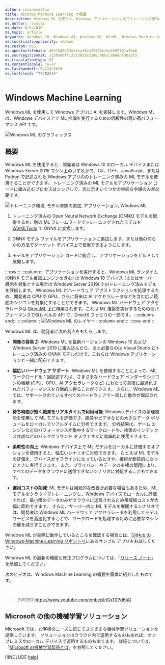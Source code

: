 ```yaml
---
author: rosanevallim
title: Windows Machine Learning の概要
description: Windows ML を使うと、Windows アプリケーション内でトレーニング済みの機械学習モデルを利用できます。
ms.author: rovalli
ms.date: 6/5/2019
ms.topic: article
keywords: Windows 10, Windows AI, Windows ML, WinML, Windows Machine Learning
ms.localizationpriority: medium
ms.custom: RS5
ms.openlocfilehash: 4837648d23a21ea15ea27493ccba5307f81af0a0
ms.sourcegitcommit: 2139506ff12b7205283288c4bbac866ddfa812f3
ms.translationtype: HT
ms.contentlocale: ja-JP
ms.lasthandoff: 04/24/2020
ms.locfileid: "74782634"
---
```

# <a name="windows-machine-learning"></a>Windows Machine Learning

Windows ML を使用して Windows アプリに AI を実装します。Windows ML は、Windows デバイス上で ML 推論を実行するための信頼性の高い高パフォーマンス API です。

![Windows ML のグラフィックス](../images/winml-graphic.png)

## <a name="overview"></a>概要

Windows ML を使用すると、開発者は Windows 10 のローカル デバイスまたは Windows Server 2019 マシン上のいずれかで、C#、C++、JavaScript、または Python で記述された Windows アプリ内のトレーニング済みの ML モデルを使用することができます。 トレーニング済みの ML モデルをアプリケーション コードに組み込むプロセスはシンプルで、次に示すいくつかの単純な手順のみが必要です。

![トレーニング環境, モデル参照の追加, アプリケーション, Windows ML](../images/winml-flow.png)

1. トレーニング済みの Open Neural Network Exchange (ONNX) モデルを取得するか、別の ML フレームワークでトレーニングされたモデルを [WinMLTools](convert-model-winmltools.md) で ONNX に変換します。

2. ONNX モデル ファイルをアプリケーションに追加します。または他の何らかの方法でターゲット デバイス上で使用できるようにします。

3. モデルをアプリケーション コードに統合し、アプリケーションをビルドして展開します。

:::row:::
    :::column:::
    アプリケーションを実行すると、Windows ML ランタイム (ONNX モデル推論エンジンを含む) は Windows 10 デバイス (またはサーバー展開を対象とする場合は Windows Server 2019) 上のトレーニング済みモデルを評価します。 Windows ML がハードウェア アブストラクションを処理するため、開発者は CPU や GPU、さらに将来は AI アクセラレータなどを含む広い範囲のシリコンを対象にすることができます。 Windows ML ハードウェア アクセラレータは [DirectML](https://docs.microsoft.com/windows/desktop/direct3d12/dml) 上に構築されます。これは ML 推論を実行するための高パフォーマンスで低レベルの API で、DirectX ファミリの一部です。
    :::column-end:::
    :::column:::
        ![Windows ML のレイヤー](../images/overview-diagram.svg)
    :::column-end:::
:::row-end:::

Windows ML は、開発者に次の利点をもたらします。

- **開発の容易さ**: Windows ML を最新バージョンの Windows 10 および Windows Server 2019 に組み込んだら、あと必要なのは Visual Studio とトレーニング済みの ONNX モデルだけで、これらは Windows アプリケーションと一緒に配布できます。

- **幅広いハードウェア サポート**: Windows ML を使用することによって、ML ワークロードを 1 回記述すれば、さまざまなハードウェア ベンダーやシリコンの種類 (CPU、GPU、AI アクセラレータなど) にわたって高度に最適化されたパフォーマンスを自動的に得ることができます。 さらに、Windows ML では、サポートされているすべてのハードウェアで一貫した動作が保証されます。

- **待ち時間が短く結果をリアルタイムで利用可能**: Windows デバイスの処理機能を使用して ML モデルを評価でき、画像やビデオなどの大きなデータ ボリュームをローカルでリアルタイムに分析できます。 分析結果は、ゲーム エンジンなどのパフォーマンスが集中するワークロードや、検索のインデックス作成などのバックグラウンド タスクですぐに効率的に使用できます。

- **柔軟性の向上**: Windows デバイス上で ML モデルをローカルに評価するオプションを使用すると、幅広いシナリオに対処できます。 たとえば ML モデルの評価を、デバイスがオフラインになっているときや、接続が断続的になったときに実行できます。 また、プライバシーやデータの主権の問題により、すべてのデータをクラウドに送信できないシナリオに対処することもできます。

- **運用コストの削減**: ML モデルは継続的な改善が必要な場合もあるため、ML モデルをクラウドでトレーニングし、Windows デバイスでローカルに評価すれば、最小限のデータのみがクラウドに送信されるため帯域幅コストが大幅に節約できます。 さらに、サーバー内に ML モデルを展開するシナリオでは、開発者は Windows ML ハードウェア アクセラレータを利用してモデル サービスを高速化することで、ワークロードを処理するために必要なマシンの量を減らすことができます。

Windows ML が実際に動作しているところを確認する場合には、[GitHub の Windows-Machine-Learning リポジトリ](https://github.com/Microsoft/Windows-Machine-Learning)にあるサンプル アプリをお試しください。

Windows ML の最新の機能と修正プログラムについては、「[リリース ノート](release-notes.md)」を参照してください。

次のビデオは、Windows Machine Learning の概要を簡単に紹介したものです。

<br/>

> [!VIDEO https://www.youtube.com/embed/riGxT0Pd6IA]

## <a name="other-machine-learning-solutions-from-microsoft"></a>Microsoft の他の機械学習ソリューション

Microsoft では、お客様のニーズに応じてさまざまな機械学習ソリューションを提供しています。 ソリューションはクラウド内で運用するものもあれば、オンプレミスやローカル デバイスで運用するものもあります。 詳細については、「[Microsoft の機械学習製品とは](https://docs.microsoft.com/azure/machine-learning/service/overview-more-machine-learning)」を参照してください。

[!INCLUDE [help](../includes/get-help.md)]
